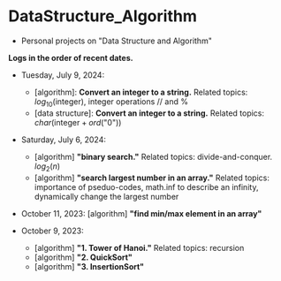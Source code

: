 # DataStructure_Algorithm
- Personal projects on "Data Structure and Algorithm"

**Logs in the order of recent dates.**

- Tuesday, July 9, 2024:
  	- [algorithm]: **Convert an integer to a string.** Related topics: $log_{10}(\text{integer})$, integer operations // and %
  	- [data structure]:  **Convert an integer to a string.** Related topics: $char(\text{integer} + ord(\text{"0"}))$

- Saturday, July 6, 2024: 
	- [algorithm] **"binary search."** Related topics: divide-and-conquer. $log_{2}(n)$
	- [algorithm] **"search largest number in an array."** Related topics: importance of pseduo-codes, math.inf to describe an infinity, dynamically change the largest number 

- October 11, 2023: [algorithm] **"find min/max element in an array"**

- October 9, 2023: 
	- [algorithm] **"1. Tower of Hanoi."** Related topics: recursion
	- [algorithm] **"2. QuickSort"**
	- [algorithm] **"3. InsertionSort"**
